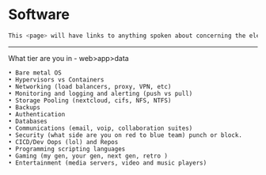 # Software
```python
This <page> will have links to anything spoken about concerning the electrons wizzing around inside of a computer (big or small) to make something happen.
```
---
What tier are you in - web>app>data

	• Bare metal OS 
	• Hypervisors vs Containers
	• Networking (load balancers, proxy, VPN, etc) 
	• Monitoring and logging and alerting (push vs pull) 
	• Storage Pooling (nextcloud, cifs, NFS, NTFS) 
	• Backups
	• Authentication 
	• Databases 
	• Communications (email, voip, collaboration suites) 
	• Security (what side are you on red to blue team) punch or block. 
	• CICD/Dev Oops (lol) and Repos 
	• Programming scripting languages
	• Gaming (my gen, your gen, next gen, retro ) 
	• Entertainment (media servers, video and music players) 